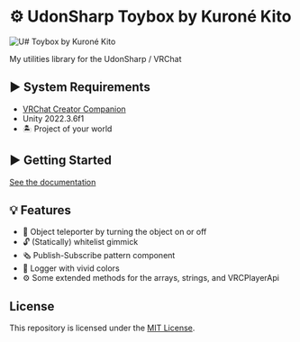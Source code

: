 <!-- markdownlint-disable MD024 -->

# ⚙️ UdonSharp Toybox by Kuroné Kito

![U# Toybox by Kuroné Kito](https://repository-images.githubusercontent.com/751466292/e693662b-cc02-4d99-ae74-636ae9563300)

My utilities library for the UdonSharp / VRChat

## ▶ System Requirements

- [VRChat Creator Companion](https://vrchat.com/home/download)
- Unity 2022.3.6f1
- 🏝 Project of your world

## ▶ Getting Started

[See the documentation](https://kurone-kito.github.io/udonsharp-toybox/docs/)

## 💡 Features

- 🫥 Object teleporter by turning the object on or off
- 🔓 (Statically) whitelist gimmick
- 🗞 Publish-Subscribe pattern component
- 🌈 Logger with vivid colors
- ⚙️ Some extended methods for the arrays, strings, and VRCPlayerApi

## License

This repository is licensed under the [MIT License](LICENSE).
